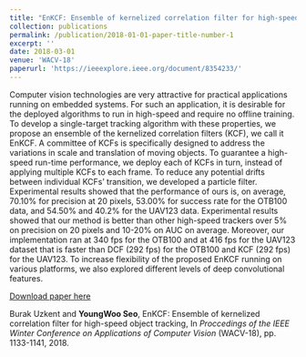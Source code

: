 ```yaml
---
title: "EnKCF: Ensemble of kernelized correlation filter for high-speed object tracking"
collection: publications
permalink: /publication/2018-01-01-paper-title-number-1
excerpt: ''
date: 2018-03-01
venue: 'WACV-18'
paperurl: 'https://ieeexplore.ieee.org/document/8354233/'
---
```

Computer vision technologies are very attractive for practical applications running on embedded systems. For such an application, it is desirable for the deployed algorithms to run in high-speed and require no offline training. To develop a single-target tracking algorithm with these properties, we propose an ensemble of the kernelized correlation filters (KCF), we call it EnKCF. A committee of KCFs is specifically designed to address the variations in scale and translation of moving objects. To guarantee a high-speed run-time performance, we deploy each of KCFs in turn, instead of applying multiple KCFs to each frame. To reduce any potential drifts between individual KCFs’ transition, we developed a particle filter. Experimental results showed that the performance of ours is, on average, 70.10% for precision at 20 pixels, 53.00% for success rate for the OTB100 data, and 54.50% and 40.2% for the UAV123 data. Experimental results showed that our method is better than other high-speed trackers over 5% on precision on 20 pixels and 10-20% on AUC on average. Moreover, our implementation ran at 340 fps for the OTB100 and at 416 fps for the UAV123 dataset that is faster than DCF (292 fps) for the OTB100 and KCF (292 fps) for the UAV123. To increase flexibility of the proposed EnKCF running on various platforms, we also explored different levels of deep convolutional features.

[Download paper here](https://ieeexplore.ieee.org/document/8354233/)

Burak Uzkent and **YoungWoo Seo**, EnKCF: Ensemble of kernelized correlation filter for high-speed object tracking, In <i>Proccedings of the IEEE Winter Conference on Applications of Computer Vision</i> (WACV-18), pp. 1133-1141, 2018.
